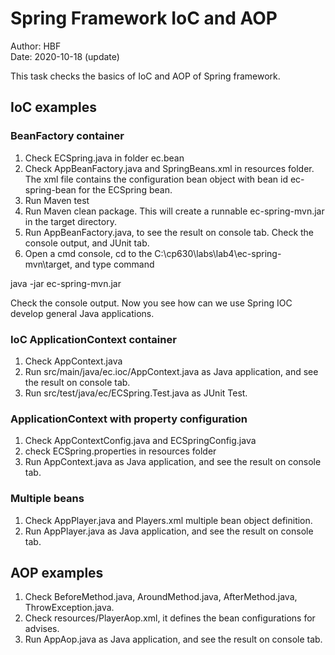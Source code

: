 # Spring Framework IoC and AOP
Author: HBF  
Date: 2020-10-18 (update)  

This task checks the basics of IoC and AOP of Spring framework.


## IoC examples

### BeanFactory container

1. Check ECSpring.java in folder ec.bean
2. Check AppBeanFactory.java and SpringBeans.xml in resources folder. The xml file contains the configuration bean object with bean id ec-spring-bean for the ECSpring bean.
3. Run Maven test
4. Run Maven clean package. This will create a runnable ec-spring-mvn.jar in the target directory.
5. Run AppBeanFactory.java, to see the result on console tab. Check the console output, and JUnit tab. 
6. Open a cmd console, cd to the C:\cp630\labs\lab4\ec-spring-mvn\target, and type command

java -jar  ec-spring-mvn.jar

Check the console output. Now you see how can we use Spring IOC develop general Java applications. 

### IoC ApplicationContext container

1. Check AppContext.java
2. Run src/main/java/ec.ioc/AppContext.java as Java application, and see the result on console tab.
3. Run src/test/java/ec/ECSpring.Test.java as JUnit Test. 

### ApplicationContext with property configuration

1. Check AppContextConfig.java and ECSpringConfig.java
2. check ECSpring.properties in resources folder
3. Run AppContext.java as Java application, and see the result on console tab.

### Multiple beans

1. Check AppPlayer.java and Players.xml multiple bean object definition.
2. Run AppPlayer.java as Java application, and see the result on console tab.

## AOP examples

1. Check BeforeMethod.java, AroundMethod.java, AfterMethod.java, ThrowException.java.
2. Check resources/PlayerAop.xml, it defines the bean configurations for advises.
3. Run AppAop.java as Java application, and see the result on console tab. 

